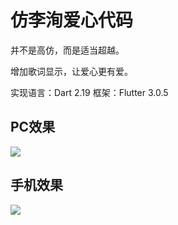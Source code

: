 # 仿李洵爱心代码

并不是高仿，而是适当超越。

增加歌词显示，让爱心更有爱。

实现语言：Dart 2.19
框架：Flutter 3.0.5

## PC效果
![](http://img.kingtous.cn/img/20221116161253.png)

## 手机效果
![](http://img.kingtous.cn/img/Screenshot_2022-11-16-16-07-08-924_com.tencent.mm.jpg)